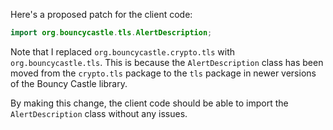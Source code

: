 Here's a proposed patch for the client code:
```java
import org.bouncycastle.tls.AlertDescription;
```
Note that I replaced `org.bouncycastle.crypto.tls` with `org.bouncycastle.tls`. This is because the `AlertDescription` class has been moved from the `crypto.tls` package to the `tls` package in newer versions of the Bouncy Castle library.

By making this change, the client code should be able to import the `AlertDescription` class without any issues.